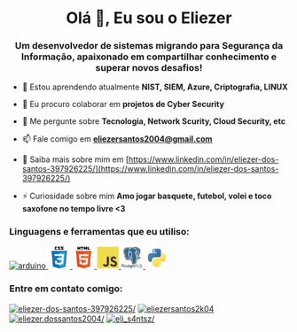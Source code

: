 <h1 align="center">Olá 👋, Eu sou o Eliezer</h1>
<h3 align="center">Um desenvolvedor de sistemas migrando para Segurança da Informação, apaixonado em compartilhar conhecimento e superar novos desafios!</h3>


- 🌱 Estou aprendendo atualmente **NIST, SIEM, Azure, Criptografia, LINUX**

- 👯 Eu procuro colaborar em **projetos de Cyber Security**

- 💬 Me pergunte sobre **Tecnologia, Network Scurity, Cloud Security, etc**

- 📫 Fale comigo em **eliezersantos2004@gmail.com**

- 📄 Saiba mais sobre mim em [https://www.linkedin.com/in/eliezer-dos-santos-397926225/](https://www.linkedin.com/in/eliezer-dos-santos-397926225/)

- ⚡ Curiosidade sobre mim **Amo jogar basquete, futebol, volei e toco saxofone no tempo livre <3**

<h3 align="left">Linguagens e ferramentas que eu utiliso:</h3>
<p align="left"> <a href="https://www.arduino.cc/" target="_blank" rel="noreferrer"> <img src="https://cdn.worldvectorlogo.com/logos/arduino-1.svg" alt="arduino" width="40" height="40"/> </a> <a href="https://www.w3schools.com/css/" target="_blank" rel="noreferrer"> <img src="https://raw.githubusercontent.com/devicons/devicon/master/icons/css3/css3-original-wordmark.svg" alt="css3" width="40" height="40"/> </a> <a href="https://www.w3.org/html/" target="_blank" rel="noreferrer"> <img src="https://raw.githubusercontent.com/devicons/devicon/master/icons/html5/html5-original-wordmark.svg" alt="html5" width="40" height="40"/> </a> <a href="https://developer.mozilla.org/en-US/docs/Web/JavaScript" target="_blank" rel="noreferrer"> <img src="https://raw.githubusercontent.com/devicons/devicon/master/icons/javascript/javascript-original.svg" alt="javascript" width="40" height="40"/> </a> <a href="https://www.postgresql.org" target="_blank" rel="noreferrer"> <img src="https://raw.githubusercontent.com/devicons/devicon/master/icons/postgresql/postgresql-original-wordmark.svg" alt="postgresql" width="40" height="40"/> </a> <a href="https://www.python.org" target="_blank" rel="noreferrer"> <img src="https://raw.githubusercontent.com/devicons/devicon/master/icons/python/python-original.svg" alt="python" width="40" height="40"/> </a> </p>

<h3 align="left">Entre em contato comigo:</h3>

<p align="left">
<a href="https://linkedin.com/in/eliezer-dos-santos-397926225/" target="blank"><img align="center" src="https://raw.githubusercontent.com/rahuldkjain/github-profile-readme-generator/master/src/images/icons/Social/linked-in-alt.svg" alt="eliezer-dos-santos-397926225/" height="30" width="40" /></a>
<a href="https://kaggle.com/eliezersantos2k04" target="blank"><img align="center" src="https://raw.githubusercontent.com/rahuldkjain/github-profile-readme-generator/master/src/images/icons/Social/kaggle.svg" alt="eliezersantos2k04" height="30" width="40" /></a>
<a href="https://fb.com/eliezer.dossantos2004/" target="blank"><img align="center" src="https://raw.githubusercontent.com/rahuldkjain/github-profile-readme-generator/master/src/images/icons/Social/facebook.svg" alt="eliezer.dossantos2004/" height="30" width="40" /></a>
<a href="https://instagram.com/eli_s4ntsz/" target="blank"><img align="center" src="https://raw.githubusercontent.com/rahuldkjain/github-profile-readme-generator/master/src/images/icons/Social/instagram.svg" alt="eli_s4ntsz/" height="30" width="40" /></a>
</p>


<!--
<p align="left"> <a href="https://github.com/ryo-ma/github-profile-trophy"><img src="https://github-profile-trophy.vercel.app/?username=eliezers135" alt="eliezers135" /></a> </p> 

-->
